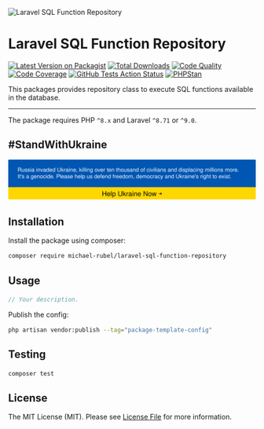 ![Laravel SQL Function Repository](https://user-images.githubusercontent.com/37669560/161713670-e6d795c0-9ddf-4458-9eb5-d596a5b9399c.png)

# Laravel SQL Function Repository
[![Latest Version on Packagist](https://img.shields.io/packagist/v/michael-rubel/laravel-sql-function-repository.svg?style=flat-square&logo=packagist)](https://packagist.org/packages/michael-rubel/laravel-sql-function-repository)
[![Total Downloads](https://img.shields.io/packagist/dt/michael-rubel/laravel-sql-function-repository.svg?style=flat-square&logo=packagist)](https://packagist.org/packages/michael-rubel/laravel-sql-function-repository)
[![Code Quality](https://img.shields.io/scrutinizer/quality/g/michael-rubel/laravel-sql-function-repository.svg?style=flat-square&logo=scrutinizer)](https://scrutinizer-ci.com/g/michael-rubel/laravel-sql-function-repository/?branch=main)
[![Code Coverage](https://img.shields.io/scrutinizer/coverage/g/michael-rubel/laravel-sql-function-repository.svg?style=flat-square&logo=scrutinizer)](https://scrutinizer-ci.com/g/michael-rubel/laravel-sql-function-repository/?branch=main)
[![GitHub Tests Action Status](https://img.shields.io/github/workflow/status/michael-rubel/laravel-sql-function-repository/run-tests/main?style=flat-square&label=tests&logo=github)](https://github.com/michael-rubel/laravel-sql-function-repository/actions)
[![PHPStan](https://img.shields.io/github/workflow/status/michael-rubel/laravel-sql-function-repository/phpstan/main?style=flat-square&label=larastan&logo=laravel)](https://github.com/michael-rubel/laravel-sql-function-repository/actions)

This packages provides repository class to execute SQL functions available in the database.

---

The package requires PHP `^8.x` and Laravel `^8.71` or `^9.0`.

## #StandWithUkraine
[![SWUbanner](https://raw.githubusercontent.com/vshymanskyy/StandWithUkraine/main/banner2-direct.svg)](https://github.com/vshymanskyy/StandWithUkraine/blob/main/docs/README.md)

## Installation
Install the package using composer:
```bash
composer require michael-rubel/laravel-sql-function-repository
```

## Usage
```php
// Your description.
```

Publish the config:
```bash
php artisan vendor:publish --tag="package-template-config"
```

## Testing
```bash
composer test
```

## License
The MIT License (MIT). Please see [License File](LICENSE.md) for more information.
